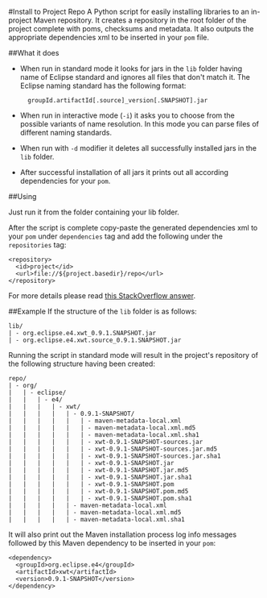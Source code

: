 #Install to Project Repo
A Python script for easily installing libraries to an in-project Maven repository. It creates a repository in the root folder of the project complete with poms, checksums and metadata. It also outputs the appropriate dependencies xml to be inserted in your `pom` file.


##What it does
* When run in standard mode it looks for jars in the `lib` folder having name of Eclipse standard and ignores all files that don't match it. The Eclipse naming standard has the following format: 

        groupId.artifactId[.source]_version[.SNAPSHOT].jar

* When run in interactive mode (`-i`) it asks you to choose from the possible variants of name resolution. In this mode you can parse files of different naming standards.

* When run with `-d` modifier it deletes all successfully installed jars in the `lib` folder.

* After successful installation of all jars it prints out all according dependencies for your `pom`.


##Using

Just run it from the folder containing your lib folder. 

After the script is complete copy-paste the generated dependencies xml to your `pom` under `dependencies` tag and add the following under the `repositories` tag:

    <repository>
      <id>project</id>
      <url>file://${project.basedir}/repo</url>
    </repository>

For more details please read [this StackOverflow answer](http://stackoverflow.com/a/7623805/485115).


##Example
If the structure of the `lib` folder is as follows:

    lib/
    | - org.eclipse.e4.xwt_0.9.1.SNAPSHOT.jar
    | - org.eclipse.e4.xwt.source_0.9.1.SNAPSHOT.jar

Running the script in standard mode will result in the project's repository of the following structure having been created:
    
    repo/
    | - org/
    |   | - eclipse/
    |   |   | - e4/
    |   |   |   | - xwt/
    |   |   |   |   | - 0.9.1-SNAPSHOT/
    |   |   |   |   |   | - maven-metadata-local.xml
    |   |   |   |   |   | - maven-metadata-local.xml.md5
    |   |   |   |   |   | - maven-metadata-local.xml.sha1
    |   |   |   |   |   | - xwt-0.9.1-SNAPSHOT-sources.jar
    |   |   |   |   |   | - xwt-0.9.1-SNAPSHOT-sources.jar.md5
    |   |   |   |   |   | - xwt-0.9.1-SNAPSHOT-sources.jar.sha1
    |   |   |   |   |   | - xwt-0.9.1-SNAPSHOT.jar
    |   |   |   |   |   | - xwt-0.9.1-SNAPSHOT.jar.md5
    |   |   |   |   |   | - xwt-0.9.1-SNAPSHOT.jar.sha1
    |   |   |   |   |   | - xwt-0.9.1-SNAPSHOT.pom
    |   |   |   |   |   | - xwt-0.9.1-SNAPSHOT.pom.md5
    |   |   |   |   |   | - xwt-0.9.1-SNAPSHOT.pom.sha1
    |   |   |   |   | - maven-metadata-local.xml
    |   |   |   |   | - maven-metadata-local.xml.md5
    |   |   |   |   | - maven-metadata-local.xml.sha1

It will also print out the Maven installation process log info messages followed by this Maven dependency to be inserted in your `pom`:

    <dependency>
      <groupId>org.eclipse.e4</groupId>
      <artifactId>xwt</artifactId>
      <version>0.9.1-SNAPSHOT</version>
    </dependency>
